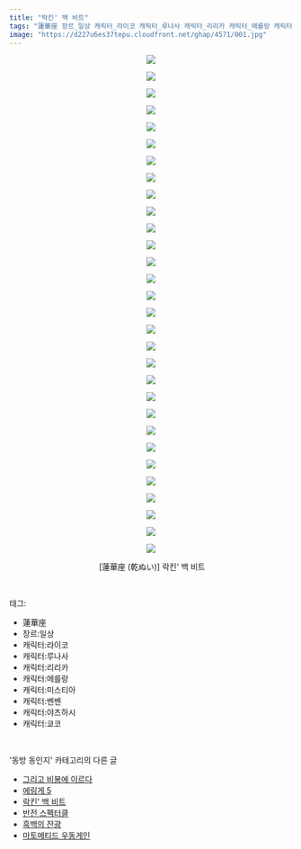 ```yaml
---
title: "락킨' 백 비트"
tags: "蓮華座 장르_일상 캐릭터_라이코 캐릭터_루나사 캐릭터_리리카 캐릭터_메를랑 캐릭터_미스티아 캐릭터_벤벤 캐릭터_야츠하시 캐릭터_쿄코 乾ぬい 동방_동인지"
image: "https://d227u6es37tepu.cloudfront.net/ghap/4571/001.jpg"
---
```

<div class="article">
<p style="text-align: center; clear: none; float: none;"><img src="{{ site.imgserver6 }}/ghap/4571/001.jpg"/></p>
<p style="text-align: center; clear: none; float: none;"><img src="{{ site.imgserver6 }}/ghap/4571/002.jpg"/></p>
<p style="text-align: center; clear: none; float: none;"><img src="{{ site.imgserver6 }}/ghap/4571/003.jpg"/></p>
<p style="text-align: center; clear: none; float: none;"><img src="{{ site.imgserver6 }}/ghap/4571/004.jpg"/></p>
<p style="text-align: center; clear: none; float: none;"><img src="{{ site.imgserver6 }}/ghap/4571/005.jpg"/></p>
<p style="text-align: center; clear: none; float: none;"><img src="{{ site.imgserver6 }}/ghap/4571/006.jpg"/></p>
<p style="text-align: center; clear: none; float: none;"><img src="{{ site.imgserver6 }}/ghap/4571/007.jpg"/></p>
<p style="text-align: center; clear: none; float: none;"><img src="{{ site.imgserver6 }}/ghap/4571/008.jpg"/></p>
<p style="text-align: center; clear: none; float: none;"><img src="{{ site.imgserver6 }}/ghap/4571/009.jpg"/></p>
<p style="text-align: center; clear: none; float: none;"><img src="{{ site.imgserver6 }}/ghap/4571/010.jpg"/></p>
<p style="text-align: center; clear: none; float: none;"><img src="{{ site.imgserver6 }}/ghap/4571/011.jpg"/></p>
<p style="text-align: center; clear: none; float: none;"><img src="{{ site.imgserver6 }}/ghap/4571/012.jpg"/></p>
<p style="text-align: center; clear: none; float: none;"><img src="{{ site.imgserver6 }}/ghap/4571/013.jpg"/></p>
<p style="text-align: center; clear: none; float: none;"><img src="{{ site.imgserver6 }}/ghap/4571/014.jpg"/></p>
<p style="text-align: center; clear: none; float: none;"><img src="{{ site.imgserver6 }}/ghap/4571/015.jpg"/></p>
<p style="text-align: center; clear: none; float: none;"><img src="{{ site.imgserver6 }}/ghap/4571/016.jpg"/></p>
<p style="text-align: center; clear: none; float: none;"><img src="{{ site.imgserver6 }}/ghap/4571/017.jpg"/></p>
<p style="text-align: center; clear: none; float: none;"><img src="{{ site.imgserver6 }}/ghap/4571/018.jpg"/></p>
<p style="text-align: center; clear: none; float: none;"><img src="{{ site.imgserver6 }}/ghap/4571/019.jpg"/></p>
<p style="text-align: center; clear: none; float: none;"><img src="{{ site.imgserver6 }}/ghap/4571/020.jpg"/></p>
<p style="text-align: center; clear: none; float: none;"><img src="{{ site.imgserver6 }}/ghap/4571/021.jpg"/></p>
<p style="text-align: center; clear: none; float: none;"><img src="{{ site.imgserver6 }}/ghap/4571/022.jpg"/></p>
<p style="text-align: center; clear: none; float: none;"><img src="{{ site.imgserver6 }}/ghap/4571/023.jpg"/></p>
<p style="text-align: center; clear: none; float: none;"><img src="{{ site.imgserver6 }}/ghap/4571/024.jpg"/></p>
<p style="text-align: center; clear: none; float: none;"><img src="{{ site.imgserver6 }}/ghap/4571/025.jpg"/></p>
<p style="text-align: center; clear: none; float: none;"><img src="{{ site.imgserver6 }}/ghap/4571/026.jpg"/></p>
<p style="text-align: center; clear: none; float: none;"><img src="{{ site.imgserver6 }}/ghap/4571/027.jpg"/></p>
<p style="text-align: center; clear: none; float: none;"><img src="{{ site.imgserver6 }}/ghap/4571/028.jpg"/></p>
<p style="text-align: center; clear: none; float: none;"><img src="{{ site.imgserver6 }}/ghap/4571/029.jpg"/></p>
<p style="text-align: center; clear: none; float: none;"><img src="{{ site.imgserver6 }}/ghap/4571/030.jpg"/></p>
<p style="text-align: center; clear: none; float: none;"> [蓮華座 (乾ぬい)] 락킨' 백 비트</p>
</div><br/>
<div class="tagTrail">
<p>태그: </p>
<ul>
<li>蓮華座</li>
<li>장르:일상</li>
<li>캐릭터:라이코</li>
<li>캐릭터:루나사</li>
<li>캐릭터:리리카</li>
<li>캐릭터:메를랑</li>
<li>캐릭터:미스티아</li>
<li>캐릭터:벤벤</li>
<li>캐릭터:야츠하시</li>
<li>캐릭터:쿄코</li>
</ul>
</div><br/>
<div class="another">
<p>'동방 동인지' 카테고리의 다른 글</p>
<ul>
<li><a href="/ghap_4573">그리고 비봉에 이르다</a></li>
<li><a href="/ghap_4572">에링게 5</a></li>
<li><a href="/ghap_4571">락킨' 백 비트</a></li>
<li><a href="/ghap_4570">반전 스펙터클</a></li>
<li><a href="/ghap_4568">흑백의 잔광</a></li>
<li><a href="/ghap_4567">마토메티드 우동게인</a></li>
</ul>
</div><br/>
<div class="cb_module cb_fluid">
<div class="cb_wrt cb_profile">
</div><!-- commentList close -->
</div><br/>
